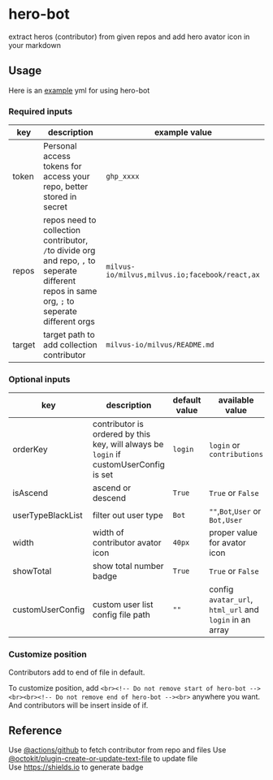 # hero-bot
extract heros (contributor) from given repos and add hero avator icon in your markdown

## Usage

Here is an [example](https://github.com/milvus-io/milvus/blob/master/.github/workflows/all-contributors.yaml) yml for using hero-bot 

### Required inputs

| key | description | example value |
|  ---- | ---- | ---- |
| token | Personal access tokens for access your repo, better stored in secret | `ghp_xxxx` |
| repos  | repos need to collection contributor, `/`to divide org and repo, `,` to seperate different repos in same org, `;` to seperate different orgs | `milvus-io/milvus,milvus.io;facebook/react,ax` |
| target  | target path to add collection contributor | `milvus-io/milvus/README.md` |

### Optional inputs

| key | description | default value | available value |
|  ---- | ---- | ---- | ---- |
| orderKey | contributor is ordered by this key, will always be `login` if customUserConfig is set| `login` | `login` or `contributions` |
| isAscend | ascend or descend | `True` | `True` or `False` |
| userTypeBlackList | filter out user type | `Bot` | `""`,`Bot`,`User` or `Bot,User` |
| width | width of contributor avator icon | `40px` | proper value for avator icon |
| showTotal | show total number badge | `True` | `True` or `False` |
| customUserConfig | custom user list config file path | `""` | config `avatar_url`, `html_url` and `login`  in an array |

### Customize position

Contributors add to end of file in default.

To customize position, add 
```<br><!-- Do not remove start of hero-bot --><br><br><!-- Do not remove end of hero-bot --><br>``` 
anywhere you want. And contributors will be insert inside of if.

## Reference

Use [@actions/github](https://github.com/actions/toolkit/tree/main/packages/github) to fetch contributor from repo and files
Use [@octokit/plugin-create-or-update-text-file](https://github.com/octokit/plugin-create-or-update-text-file.js) to update file  
Use https://shields.io to generate badge
